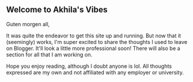 ## Welcome to Akhila's Vibes

Guten morgen all, 

It was quite the endeavor to get this site up and running. But now that it (seemingly) works, I'm super excited to share the thoughts I used to leave on Blogger. It'll look a little more professional soon! There will also be a section for all that I am working on. 

Hope you enjoy reading, although I doubt anyone is lol. All thoughts expressed are my own and not affiliated with any employer or university. 
